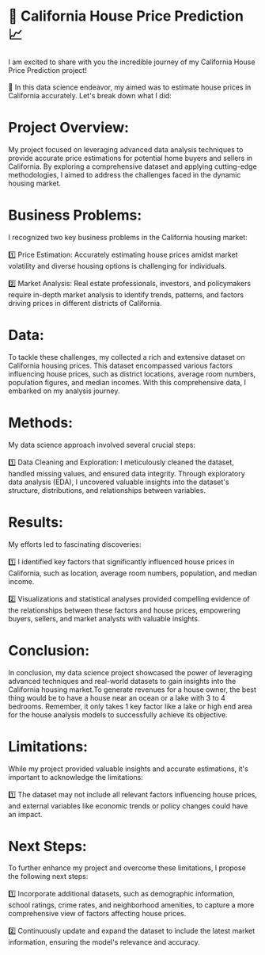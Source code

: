 # 🏡 California House Price Prediction 📈

I am excited to share with you the incredible journey of my California House Price Prediction project! <br><br>
🌟 In this data science endeavor, my aimed  was to estimate house prices in California accurately. Let's break down what I did:

# Project Overview:
My project focused on leveraging advanced data analysis techniques to provide accurate price estimations for potential home buyers and sellers in California. By exploring a comprehensive dataset and applying cutting-edge methodologies, I aimed to address the challenges faced in the dynamic housing market.

# Business Problems:
I recognized two key business problems in the California housing market:<br><br>
1️⃣ Price Estimation: Accurately estimating house prices amidst market volatility and diverse housing options is challenging for individuals.<br><br>
2️⃣ Market Analysis: Real estate professionals, investors, and policymakers require in-depth market analysis to identify trends, patterns, and factors driving prices in different districts of California.

# Data:
To tackle these challenges, my collected a rich and extensive dataset on California housing prices. This dataset encompassed various factors influencing house prices, such as district locations, average room numbers, population figures, and median incomes. With this comprehensive data, I embarked on my analysis journey.

# Methods:
My data science approach involved several crucial steps:<br><br>
1️⃣ Data Cleaning and Exploration: I meticulously cleaned the dataset, handled missing values, and ensured data integrity. Through exploratory data analysis (EDA), I uncovered valuable insights into the dataset's structure, distributions, and relationships between variables.

# Results:
My efforts led to fascinating discoveries:<br><br>
1️⃣ I identified key factors that significantly influenced house prices in California, such as location, average room numbers, population, and median income.<br><br>
2️⃣ Visualizations and statistical analyses provided compelling evidence of the relationships between these factors and house prices, empowering buyers, sellers, and market analysts with valuable insights.

# Conclusion:
In conclusion, my data science project showcased the power of leveraging advanced techniques and real-world datasets to gain insights into the California housing market.To generate revenues for a house owner, the best thing would be to have a house near an ocean or a lake with 3 to 4 bedrooms. Remember, it only takes 1 key factor like a lake or high end area for the house analysis models to successfully achieve its objective.


# Limitations:
While my project provided valuable insights and accurate estimations, it's important to acknowledge the limitations:<br><br>
1️⃣ The dataset may not include all relevant factors influencing house prices, and external variables like economic trends or policy changes could have an impact.

# Next Steps:
To further enhance my project and overcome these limitations, I propose the following next steps:<br><br>
1️⃣ Incorporate additional datasets, such as demographic information, school ratings, crime rates, and neighborhood amenities, to capture a more comprehensive view of factors affecting house prices.<br><br>
2️⃣ Continuously update and expand the dataset to include the latest market information, ensuring the model's relevance and accuracy.



